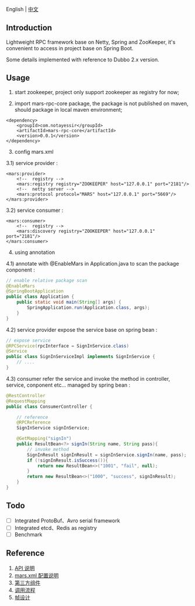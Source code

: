 English | [中文](https://github.com/notayessir/mars-rpc/blob/master/README.md)

## Introduction

Lightweight RPC framework base on Netty, Spring and ZooKeeper, it's convenient to access in project base on Spring Boot.

Some details implemented with reference to Dubbo 2.x version. 

## Usage

1) start zookeeper, project only support zookeeper as registry for now;

2) import mars-rpc-core package, the package is not published on maven, should package in local maven environment;

```
<dependency>
    <groupId>com.notayessir</groupId>
    <artifactId>mars-rpc-core</artifactId>
    <version>0.0.1</version>
</dependency>
```

3) config mars.xml

3.1) service provider :

```
<mars:provider>
    <!--  registry -->
    <mars:registry registry="ZOOKEEPER" host="127.0.0.1" port="2181"/>
    <!--  netty server -->
    <mars:protocol protocol="MARS" host="127.0.0.1" port="5669"/>
</mars:provider>
```

3.2) service consumer :

```
<mars:consumer>
    <!--  registry -->
    <mars:discovery registry="ZOOKEEPER" host="127.0.0.1" port="2181"/>
</mars:consumer>
```

4) using annotation

4.1) annotate with @EnableMars in Application.java to scan the package conponent :

```java
// enable relative package scan
@EnableMars		
@SpringBootApplication
public class Application {
    public static void main(String[] args) {
        SpringApplication.run(Application.class, args);
    }
}
```

4.2) service provider expose the service base on spring bean :

```java
// expose service
@RPCService(rpcInterface = SignInService.class)
@Service
public class SignInServiceImpl implements SignInService {
    // ....
}
```

4.3) consumer refer the service and invoke the method in controller, service, conponent etc... managed by spring bean :

```java
@RestController
@RequestMapping
public class ConsumerController {

    // reference
    @RPCReference
    SignInService signInService;

    @GetMapping("signIn")
    public ResultBean<?> signIn(String name, String pass){
        // invoke method  
        SignInResult signInResult = signInService.signIn(name, pass);
        if (!signInResult.isSuccess()){
            return new ResultBean<>("1001", "fail", null);
        }
        return new ResultBean<>("1000", "success", signInResult);
    }
}
```

## Todo

- [ ] Integrated ProtoBuf、Avro serial framework
- [ ] Integrated etcd、Redis as registry
- [ ] Benchmark

## Reference

1. [API 说明](https://github.com/notayessir/mars-rpc/blob/master/docs/API.md)
2. [mars.xml 配置说明](https://github.com/notayessir/mars-rpc/blob/master/docs/mars.xml.md)
3. [第三方组件](https://github.com/notayessir/mars-rpc/blob/master/docs/component.md)
4. [调用流程](https://github.com/notayessir/mars-rpc/blob/master/docs/process.md)
5. [帧设计](https://github.com/notayessir/mars-rpc/blob/master/docs/frame.md)

